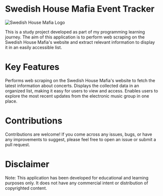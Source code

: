 # Swedish House Mafia Event Tracker

![Swedish House Mafia Logo](https://pbs.twimg.com/media/FQW1Xk0VIAYGZgn?format=jpg&name=medium)

This is a study project developed as part of my programming learning journey. The aim of this application is to perform web scraping on the Swedish House Mafia's website and extract relevant information to display it in an easily accessible list.

# Key Features

Performs web scraping on the Swedish House Mafia's website to fetch the latest information about concerts.
Displays the collected data in an organized list, making it easy for users to view and access.
Enables users to explore the most recent updates from the electronic music group in one place.

# Contributions

Contributions are welcome! If you come across any issues, bugs, or have any improvements to suggest, please feel free to open an issue or submit a pull request.

# Disclaimer

Note: This application has been developed for educational and learning purposes only. It does not have any commercial intent or distribution of copyrighted content.
